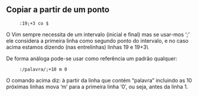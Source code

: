 Copiar a partir de um ponto
------------------------------------

         :19;+3 co $

O Vim sempre necessita de um intervalo (inicial e final) mas se usar-mos
‘;’ ele considera a primeira linha como segundo ponto do intervalo, e no
caso acima estamos dizendo (nas entrelinhas) linhas 19 e 19+3\

De forma análoga pode-se usar como referência um padrão qualquer:

         :/palavra/;+10 m 0

O comando acima diz: à partir da linha que contém “palavra” incluindo as
10 próximas linhas mova ‘m’ para a primeira linha ‘0’, ou
seja, antes da linha 1.
